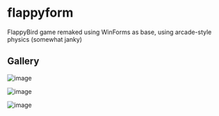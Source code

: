 # flappyform
FlappyBird game remaked using WinForms as base, using arcade-style physics (somewhat janky)

## Gallery

![image](https://user-images.githubusercontent.com/62763382/136710625-c1c252cd-76c1-4315-937a-2c6bde9e2b2d.png)

![image](https://user-images.githubusercontent.com/62763382/136710630-3a636a20-c8d9-440d-b74c-8c1fd7163ab8.png)

![image](https://user-images.githubusercontent.com/62763382/136710641-107cb161-4112-4c8d-825e-26b77a91e778.png)
